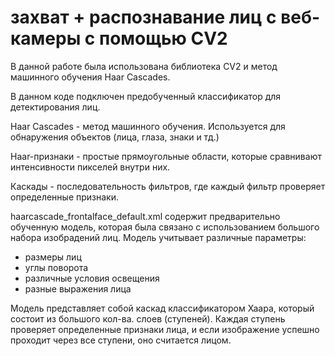# захват + распознавание лиц с веб-камеры с помощью CV2

В данной работе была использована библиотека CV2 и метод машинного обучения Haar Cascades.

В данном коде подключен предобученный классификатор для детектирования лиц.

Haar Cascades - метод машинного обучения. Используется для обнаружения объектов (лица, глаза, знаки и тд.)

Haar-признаки - простые прямоугольные области, которые сравнивают интенсивности пикселей внутри них.

Каскады - последовательность фильтров, где каждый фильтр проверяет определенные признаки. 

haarcascade_frontalface_default.xml содержит предварительно обученную модель, которая была связано с использованием большого набора изобрадений лиц. Модель учитывает различные параметры: 
- размеры лиц
- углы поворота
- различные условия освещения
- разные выражения лица

Модель представляет собой каскад классификатором Хаара, который состоит из большого кол-ва. слоев (ступеней). Каждая ступень проверяет определенные признаки лица, и если изображение успешно проходит через все ступени, оно считается лицом.
